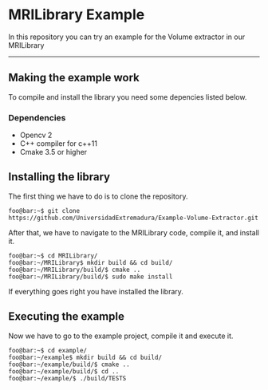 # MRILibrary Example #

In this repository you can try an example for the Volume extractor in our MRILibrary


-----
## Making the example work ##
To compile and install the library you need some depencies listed below.

### Dependencies ###
- Opencv 2
- C++ compiler for c++11
- Cmake 3.5 or higher

## Installing the library ##
The first thing we have to do is to clone the repository.

```console
foo@bar:~$ git clone https://github.com/UniversidadExtremadura/Example-Volume-Extractor.git
```

After that, we have to navigate to the MRILibrary code, compile it, and install it.

```console
foo@bar:~$ cd MRILibrary/
foo@bar:~/MRILibrary$ mkdir build && cd build/
foo@bar:~/MRILibrary/build/$ cmake ..
foo@bar:~/MRILibrary/build/$ sudo make install
```
If everything goes right you have installed the library.

## Executing the example ##
Now we have to go to the example project, compile it and execute it.


```console
foo@bar:~$ cd example/
foo@bar:~/example$ mkdir build && cd build/
foo@bar:~/example/build/$ cmake ..
foo@bar:~/example/build/$ cd ..
foo@bar:~/example/$ ./build/TESTS
```

